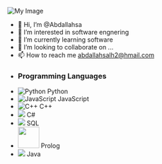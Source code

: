 ![My Image](https://github.com/halfrost/halfrost/raw/master/icons/header_1.png)

- 👋 Hi, I’m @Abdallahsa
- 👀 I’m interested in software engnering
- 🌱 I’m currently learning software
- 💞️ I’m looking to collaborate on ...
- 📫 How to reach me abdallahsalh2@hmail.com
- ### Programming Languages
- ![Python](https://img.icons8.com/color/48/000000/python.png) Python
- ![JavaScript](https://img.icons8.com/color/48/000000/javascript.png) JavaScript
- ![C++](https://img.icons8.com/color/48/000000/c-plus-plus-logo.png) C++
- <img src="https://img.icons8.com/color/48/000000/c-sharp-logo.png"/> C#
- <img src="https://img.icons8.com/color/48/000000/sql.png"/> SQL
- <img src="https://cdn-icons-png.flaticon.com/512/5410/5410149.png" width="48" height="48"/> Prolog
- <img src="https://img.icons8.com/color/48/000000/java-coffee-cup-logo.png"/> Java


<!---
Abdallahsa/Abdallahsa is a ✨ special ✨ repository because its `README.md` (this file) appears on your GitHub profile.
You can click the Preview link to take a look at your changes.
--->

